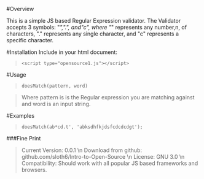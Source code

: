 #Overview

This is a simple JS based Regular Expression validator. The Validator accepts 3 symbols: "*",".", and"c", where "*" represents any number,n, of characters, "." represents any single character, and "c" represents a specific character.

#Installation
Include in your html document:

>`<script type="opensource1.js"></script>`

#Usage
>`doesMatch(pattern, word)`

>Where pattern is is the Regular expression you are matching against and word is an input string.

#Examples
>`doesMatch(ab*cd.t', 'abksdhfkjdsfcdcdcdgt');`

###Fine Print
>Current Version: 0.0.1 \n
>Download from github: github.com/sloth6/Intro-to-Open-Source \n
>License: GNU 3.0 \n
>Compatibility: Should work with all popular JS based frameworks and browsers.